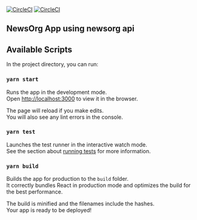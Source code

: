 [![CircleCI](https://circleci.com/gh/iakhator/newsheadlines/tree/master.svg?style=svg)](https://circleci.com/gh/iakhator/newsheadlines/tree/master) [![CircleCI](https://circleci.com/gh/iakhator/newsheadlines/tree/master.svg?style=shield)](https://circleci.com/gh/iakhator/newsheadlines/tree/master)

## NewsOrg App using newsorg api

## Available Scripts

In the project directory, you can run:

### `yarn start`

Runs the app in the development mode.<br />
Open [http://localhost:3000](http://localhost:3000) to view it in the browser.

The page will reload if you make edits.<br />
You will also see any lint errors in the console.

### `yarn test`

Launches the test runner in the interactive watch mode.<br />
See the section about [running tests](https://facebook.github.io/create-react-app/docs/running-tests) for more information.

### `yarn build`

Builds the app for production to the `build` folder.<br />
It correctly bundles React in production mode and optimizes the build for the best performance.

The build is minified and the filenames include the hashes.<br />
Your app is ready to be deployed!
